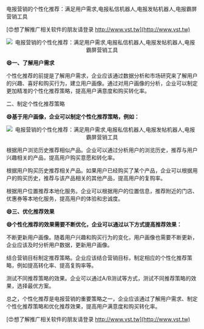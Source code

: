 电报营销的个性化推荐：满足用户需求,电报私信机器人,电报发帖机器人,电报霸屏营销工具

[😍想了解推广相关软件的朋友请登录 http://www.vst.tw](http://www.vst.tw)

 <center><img src="https://vst.tw/MP4/tuiguang/png/2.png" alt="电报营销的个性化推荐：满足用户需求,电报私信机器人,电报发帖机器人,电报霸屏营销工具"></center>

**😄一、了解用户需求**

个性化推荐的前提是了解用户需求，企业应该通过数据分析和市场研究来了解用户的兴趣、喜好和购买行为，建立用户画像。通过对用户画像的分析，企业可以制定更加精准的个性化推荐策略，提高用户满意度和购买转化率。

二、制定个性化推荐策略

**😄基于用户画像，企业可以制定个性化推荐策略，例如：**

 <center><img src="https://vst.tw/MP4/tuiguang/png/4.png" alt="电报营销的个性化推荐：满足用户需求,电报私信机器人,电报发帖机器人,电报霸屏营销工具"></center>

根据用户浏览历史推荐相似产品。企业可以通过分析用户的浏览历史，推荐与用户兴趣相关的产品，提高用户购买意愿和转化率。

根据用户购买历史推荐相关产品。如果用户已经购买了某个产品，企业可以根据用户的购买历史，推荐与该产品相关的其他产品，提高用户的复购率。

根据用户位置推荐本地化服务。企业可以根据用户的位置信息，推荐附近的门店、优惠券等本地化服务，提高用户的体验和忠诚度。

**😄三、优化推荐效果**

**😄个性化推荐的效果需要不断优化，企业可以通过以下方式提高推荐效果：**

不断更新用户画像。随着用户兴趣和购买行为的变化，用户画像也需要不断更新，企业应该及时分析用户数据，更新用户画像。

结合营销目标制定推荐策略。企业应该结合营销目标，制定相应的个性化推荐策略，例如提高转化率、提高复购率等。

测试不同推荐策略的效果。企业可以通过A/B测试等方式，测试不同推荐策略的效果，选择最优方案。

总之，个性化推荐是电报营销的重要策略之一，企业应该通过了解用户需求、制定个性化推荐策略和优化推荐效果，提高用户满意度和购买转化率。

[😍想了解推广相关软件的朋友请登录 http://www.vst.tw](http://www.vst.tw)



